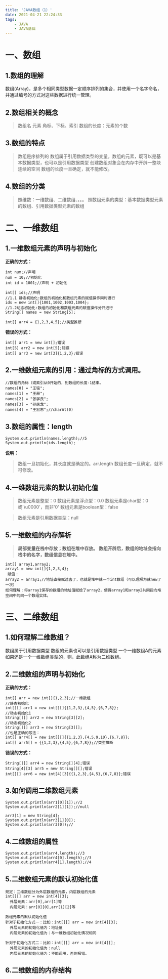 ```yaml
---
title: 'JAVA数组（1）'
date: 2021-04-21 22:24:33
tags:
	- JAVA
	- JAVA基础
---
```


# 一、数组
## 1.数组的理解
数组(Array)，是多个相同类型数据一定顺序排列的集合，并使用一个名字命名，并通过编号的方式对这些数据进行统一管理。
<!-- more -->

## 2.数组相关的概念
>数组名
>元素
>角标、下标、索引
>数组的长度：元素的个数

## 3.数组的特点
>数组是序排列的
>数组属于引用数据类型的变量。数组的元素，既可以是基本数据类型，也可以是引用数据类型
>创建数组对象会在内存中开辟一整块连续的空间
>数组的长度一旦确定，就不能修改。

## 4.数组的分类
>照维数：一维数组、二维数组、。。。
>照数组元素的类型：基本数据类型元素的数组、引用数据类型元素的数组

# 二、一维数组
## 1.一维数组元素的声明与初始化
**正确的方式：**

	int num;//声明
	num = 10;//初始化
	int id = 1001;//声明 + 初始化
		
	int[] ids;//声明
	//1.1 静态初始化:数组的初始化和数组元素的赋值操作同时进行
	ids = new int[]{1001,1002,1003,1004};
	//1.2动态初始化:数组的初始化和数组元素的赋值操作分开进行
	String[] names = new String[5];

	int[] arr4 = {1,2,3,4,5};//类型推断

**错误的方式：**

	int[] arr1 = new int[];错误
	int[5] arr2 = new int[5];错误
	int[] arr3 = new int[3]{1,2,3};错误

## 2.一维数组元素的引用：通过角标的方式调用。

	//数组的角标（或索引从0开始的，到数组的长度-1结束。
	names[0] = "王铭";
	names[1] = "王赫";
	names[2] = "张学良";
	names[3] = "孙居龙";
	names[4] = "王宏志";//charAt(0)

## 3.数组的属性：**length**


	System.out.println(names.length);//5
	System.out.println(ids.length);


**说明：**

>数组一旦初始化，其长度就是确定的。arr.length
>数组长度一旦确定，就不可修改。

## 4.一维数组元素的默认初始化值

> 数组元素是整型：0
> 数组元素是浮点型：0.0
> 数组元素是char型：0或'\u0000'，而非'0'
> 数组元素是boolean型：false
		  
> 数组元素是引用数据类型：null

## 5.一维数组的内存解析
> **局部变量在栈中存放；数组在堆中存放。**
> **数组开辟后，数组的地址会指向栈中的名字，数组信息在堆中。**

	int[] array1,array2;
	array1 = new int[]{1,2,3,4};
	 赋值：
	array2 = array1;//地址直接赋过去了，也就是堆中就一个int数组（可以理解为就new了一次）
	如何理解：将array1保存的数组的地址值赋给了array2，使得array1和array2共同指向堆空间中的同一个数组实体。


# 三、二维数组
## 1.如何理解二维数组？
数组属于引用数据类型
数组的元素也可以是引用数据类型
一个一维数组A的元素如果还是一个一维数组类型的，则，此数组A称为二维数组。

## 2.二维数组的声明与初始化

**正确的方式：**

	int[] arr = new int[]{1,2,3};//一维数组
	//静态初始化
	int[][] arr1 = new int[][]{{1,2,3},{4,5},{6,7,8}};
	//动态初始化1
	String[][] arr2 = new String[3][2];
	//动态初始化2
	String[][] arr3 = new String[3][];
	//也是正确的写法：
	int[] arr4[] = new int[][]{{1,2,3},{4,5,9,10},{6,7,8}};
	int[] arr5[] = {{1,2,3},{4,5},{6,7,8}};//类型推断

**错误的方式：**

	String[][] arr4 = new String[][4];错误
	String[4][3] arr5 = new String[][];错误
	int[][] arr6 = new int[4][3]{{1,2,3},{4,5},{6,7,8}};错误

## 3.如何调用二维数组元素


	System.out.println(arr1[0][1]);//2
	System.out.println(arr2[1][1]);//null
		
	arr3[1] = new String[4];
	System.out.println(arr3[1][0]);
	System.out.println(arr3[0]);//


## 4.二维数组的属性

	System.out.println(arr4.length);//3
	System.out.println(arr4[0].length);//3
	System.out.println(arr4[1].length);//4

## 5.二维数组元素的默认初始化值

	规定：二维数组分为外层数组的元素，内层数组的元素
	int[][] arr = new int[4][3];
	  外层元素：arr[0],arr[1]等
	  内层元素：arr[0][0],arr[1][2]等
	
	数组元素的默认初始化值 
	针对于初始化方式一：比如：int[][] arr = new int[4][3];
	  外层元素的初始化值为：地址值
	  内层元素的初始化值为：与一维数组初始化情况相同
	     
	针对于初始化方式二：比如：int[][] arr = new int[4][];
	  外层元素的初始化值为：null
	  内层元素的初始化值为：不能调用，否则报错。
## 6.二维数组的内存结构
